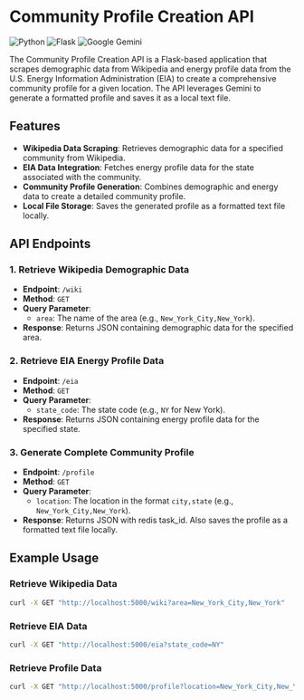 
# Community Profile Creation API

![Python](https://img.shields.io/badge/Python-3.8%2B-blue)
![Flask](https://img.shields.io/badge/Flask-2.0%2B-green)
![Google Gemini](https://img.shields.io/badge/Google%20Gemini-API-orange)

The Community Profile Creation API is a Flask-based application that scrapes demographic data from Wikipedia and energy profile data from the U.S. Energy Information Administration (EIA) to create a comprehensive community profile for a given location. The API leverages Gemini to generate a formatted profile and saves it as a local text file.

## Features

- **Wikipedia Data Scraping**: Retrieves demographic data for a specified community from Wikipedia.
- **EIA Data Integration**: Fetches energy profile data for the state associated with the community.
- **Community Profile Generation**: Combines demographic and energy data to create a detailed community profile.
- **Local File Storage**: Saves the generated profile as a formatted text file locally.

## API Endpoints

### 1. Retrieve Wikipedia Demographic Data
- **Endpoint**: `/wiki`
- **Method**: `GET`
- **Query Parameter**:
  - `area`: The name of the area (e.g., `New_York_City,New_York`).
- **Response**: Returns JSON containing demographic data for the specified area.

### 2. Retrieve EIA Energy Profile Data
- **Endpoint**: `/eia`
- **Method**: `GET`
- **Query Parameter**:
  - `state_code`: The state code (e.g., `NY` for New York).
- **Response**: Returns JSON containing energy profile data for the specified state.

### 3. Generate Complete Community Profile
- **Endpoint**: `/profile`
- **Method**: `GET`
- **Query Parameter**:
  - `location`: The location in the format `city,state` (e.g., `New_York_City,New_York`).
- **Response**: Returns JSON with redis task_id. Also saves the profile as a formatted text file locally.

## Example Usage

### Retrieve Wikipedia Data
```bash
curl -X GET "http://localhost:5000/wiki?area=New_York_City,New_York"
```
### Retrieve EIA Data
```bash
curl -X GET "http://localhost:5000/eia?state_code=NY"
```
### Retrieve Profile Data
```bash
curl -X GET "http://localhost:5000/profile?location=New_York_City,New_York"
```
